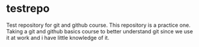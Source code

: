 # testrepo
Test repository for git and github course.
This repository is a practice one. Taking a git and github basics course to better understand git since we use it at work and i have little knowledge of it.
